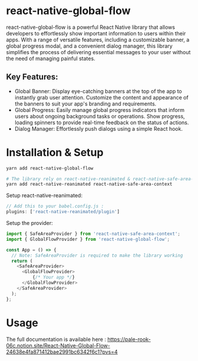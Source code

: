 # react-native-global-flow

react-native-global-flow is a powerful React Native library that allows developers to effortlessly 
show important information to users within their apps. With a range of versatile features, including a customizable banner, 
a global progress modal, and a convenient dialog manager, this library simplifies the process of delivering essential messages to your user without
the need of managing painful states.

## Key Features:

- Global Banner: Display eye-catching banners at the top of the app to instantly grab user attention. Customize the content and appearance of the banners to suit your app's branding and requirements.
- Global Progress: Easily manage global progress indicators that inform users about ongoing background tasks or operations. Show progress, loading spinners to provide real-time feedback on the status of actions.
- Dialog Manager: Effortlessly push dialogs using a simple React hook.

# Installation & Setup

```bash
yarn add react-native-global-flow

# The library rely on react-native-reanimated & react-native-safe-area-context, you need to install these packages in your project
yarn add react-native-reanimated react-native-safe-area-context
```

Setup react-native-reanimated:
```js
// Add this to your babel.config.js :
plugins: ['react-native-reanimated/plugin']
```

Setup the provider:
```ts
import { SafeAreaProvider } from 'react-native-safe-area-context';
import { GlobalFlowProvider } from 'react-native-global-flow';

const App = () => {
  // Note: SafeAreaProvider is required to make the library working
  return (
    <SafeAreaProvider>
      <GlobalFlowProvider>
          {/* Your app */}
      </GlobalFlowProvider>
    </SafeAreaProvider>
  );
};
```

# Usage

The full documentation is available here : https://pale-rook-06c.notion.site/React-Native-Global-Flow-24638e4fa871412bae2991bc6342f6c1?pvs=4
